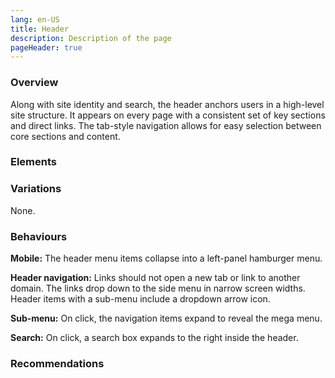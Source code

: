 ```yaml
---
lang: en-US
title: Header
description: Description of the page
pageHeader: true
---
```


### Overview
Along with site identity and search, the header anchors users in a high-level site structure. It appears on every page with a consistent set of key sections and direct links. The tab-style navigation allows for easy selection between core sections and content.

### Elements
<PreviewImage :image="$withBase('/images/global-header-sample.png')" :contents="[{ x: 1, y: 7.5, title: 'Logo', text: 'Logo of the header' }, { x: 16, y: 7.5, title: 'Label', text: 'Label of the logo' },{ x: 20, y: 7.5, title: 'Dropdown', text: ' Dropdown example'}, { x: 93, y: 7.5, title: 'Divider', text: ' Divider of the header'}, { x: 98, y: 7.5, title: 'Search', text: ' Search of the header'}, { title: 'Entity bar (optional)', text: ' Header entity bar'}]">
<template #code>
<CodeGroup>
  <CodeGroupItem title="HTML">

```html
<nav id="header" class="navbar sticky-top navbar-expand-lg bg-light">
    <div class="header-wrap">
        <button class="navbar-toggler" type="button" data-bs-toggle="collapse" data-bs-target="#navbarSupportedContent" aria-controls="navbarSupportedContent" aria-expanded="false" aria-label="Toggle navigation">
            <span class="navbar-toggler-icon" v-html="hamburger"></span>
        </button>
        <a class="navbar-brand" href="/">
            <img :src="$withBase('images/DISR-logo.png')" alt="">
        </a>
        <div class="collapse navbar-collapse" id="navbarSupportedContent">
            <div class="mobile-close d-lg-none" data-bs-toggle="collapse" data-bs-target="#navbarSupportedContent" aria-controls="navbarSupportedContent"><span class="icon" v-html="close"></span></div>
            <ul class="navbar-nav">
                <li class="nav-item dropdown">
                    <a class="nav-link dropdown-toggle" href="#" id="whoWeAre" role="button" data-bs-toggle="dropdown" aria-expanded="false">Who we are</a>
                    <div class="dropdown-menu" aria-labelledby="whoWeAre">
                        <div class="row main-row">
                            <div class="col-md-6 col-lg-3">
                                <ul>
                                    <li><a href="#">Anti-Dumping Commission</a></li>
                                    <li><a href="#">Anti-Dumping Review Panel</a></li>
                                    <li><a href="#">AusIndustry</a></li>
                                </ul>
                            </div>
                            <div class="col-md-6 col-lg-3">
                                <div class="content-group">
                                    <div class="mega-menu-label"><a href="#">Ministers<span class="icon" v-html="linkArrowRight"></span></a></div>
                                    <ul>
                                        <li><a href="#">Ministers</a></li>
                                    </ul>
                                </div>
                                <div class="content-group">
                                    <div class="mega-menu-label"><a href="#">People<span class="icon" v-html="linkArrowRight"></span></a></div>
                                    <ul>
                                        <li><a href="#">Executive team</a></li>
                                        <li><a href="#">Organisation chart</a></li>
                                        <li><a href="#">International engagements</a></li>
                                    </ul>
                                </div>
                            </div>
                            <div class="col-md-6 col-lg-3">
                                <div class="content-group">
                                    <div class="mega-menu-label"><a href="#">Corporate Governance<span class="icon" v-html="linkArrowRight"></span></a></div>
                                    <ul>
                                        <li><a href="#">Annual report</a></li>
                                    </ul>
                                </div>
                            </div>
                            <div class="col-md-6 col-lg-3">
                                <div class="content-group">
                                    <div class="mega-menu-label"><a href="#">Engage with us<span class="icon" v-html="linkArrowRight"></span></a></div>
                                    <ul>
                                        <li><a href="#">Contact us</a></li>
                                    </ul>
                                </div>
                            </div>
                        </div>
                    </div>
                </li>
                <li class="nav-item dropdown">
                    <a class="nav-link dropdown-toggle" href="#" id="policyTopics" role="button" data-bs-toggle="dropdown" aria-expanded="false">
                        Policy topics
                    </a>
                    <ul class="dropdown-menu" aria-labelledby="policyTopics">
                        <li><a class="dropdown-item" href="#">Action</a></li>
                        <li>
                            <hr class="dropdown-divider">
                        </li>
                        <li><a class="dropdown-item" href="#">Something else here</a></li>
                    </ul>
                </li>
                <li class="nav-item">
                    <a class="nav-link" href="#">Initiatives and services</a>
                </li>
                <li class="nav-item">
                    <a class="nav-link" href="#">Regulations and standards</a>
                </li>
                <li class="nav-item">
                    <a class="nav-link" href="#">Publications</a>
                </li>
                <li class="nav-item">
                    <a class="nav-link" href="#">News</a>
                </li>
                <li class="nav-item dropdown">
                    <a class="nav-link dropdown-toggle" href="#" id="engageWithUs" role="button" data-bs-toggle="dropdown" aria-expanded="false">
                        Engage with us
                    </a>
                    <ul class="dropdown-menu" aria-labelledby="engageWithUs">
                        <li><a class="dropdown-item" href="#">Action</a></li>
                    </ul>
                </li>
            </ul>
        </div>
        <div class="search-wrap">
            <a href="#"><span class="icon" v-html="search"></span></a>
        </div>
    </div>
</nav>
```
</CodeGroupItem>
</CodeGroup>
</template>
</PreviewImage>

### Variations
None.

### Behaviours
**Mobile:** The header menu items collapse into a left-panel hamburger menu.

**Header navigation:** Links should not open a new tab or link to another domain. The links drop down to the side menu in narrow screen widths. Header items with a sub-menu include a dropdown arrow icon.

**Sub-menu:** On click, the navigation items expand to reveal the mega menu.  

**Search:** On click, a search box expands to the right inside the header.

### Recommendations
